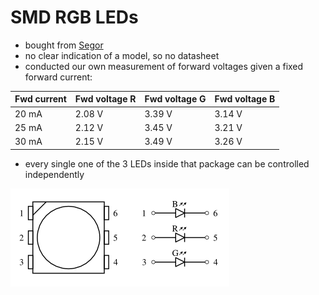 # SMD RGB LEDs

- bought from [Segor](http://www.segor.de/#Q%3DLED5252RGB%26M%3D1)
- no clear indication of a model, so no datasheet
- conducted our own measurement of forward voltages given a fixed forward current:

| Fwd current | Fwd voltage R | Fwd voltage G | Fwd voltage B |
|-------------|---------------|---------------|---------------|
|    20 mA    |     2.08 V    |     3.39 V    |     3.14 V    |
|    25 mA    |     2.12 V    |     3.45 V    |     3.21 V    |
|    30 mA    |     2.15 V    |     3.49 V    |     3.26 V    |

- every single one of the 3 LEDs inside that package can be controlled independently

![LED pinout](smd-led-pinout.png)

